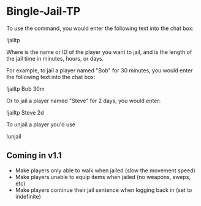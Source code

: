 # Bingle-Jail-TP

To use the command, you would enter the following text into the chat box:

!jailtp <player> <time>

Where <player> is the name or ID of the player you want to jail, and <time> is the length of the jail time in minutes, hours, or days.

For example, to jail a player named "Bob" for 30 minutes, you would enter the following text into the chat box:

!jailtp Bob 30m

Or to jail a player named "Steve" for 2 days, you would enter:

!jailtp Steve 2d

To unjail a player you'd use

!unjail <player>

## Coming in v1.1

- Make players only able to walk when jailed (slow the movement speed)
- Make players unable to equip items when jailed (no weapons, sweps, etc)
- Make players continue their jail sentence when logging back in (set to indefinite)
